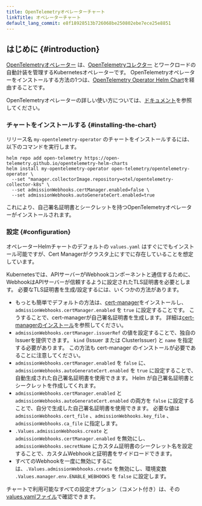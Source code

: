 ```yaml
---
title: OpenTelemetryオペレーターチャート
linkTitle: オペレーターチャート
default_lang_commit: e8f18928513b726068be250802ebe7ece25e8851
---
```


## はじめに {#introduction}

[OpenTelemetryオペレーター](/docs/platforms/kubernetes/operator) は、[OpenTelemetryコレクター](/docs/collector) とワークロードの自動計装を管理するKubernetesオペレーターです。
OpenTelemetryオペレーターをインストールする方法の1つは、[OpenTelemetry Operator Helm Chart](https://github.com/open-telemetry/opentelemetry-helm-charts/tree/main/charts/opentelemetry-operator)を経由することです。

OpenTelemetryオペレーターの詳しい使い方については、[ドキュメント](/docs/platforms/kubernetes/operator)を参照してください。

### チャートをインストールする {#installing-the-chart}

リリース名 `my-opentelemetry-operator` のチャートをインストールするには、以下のコマンドを実行します。

```console
helm repo add open-telemetry https://open-telemetry.github.io/opentelemetry-helm-charts
helm install my-opentelemetry-operator open-telemetry/opentelemetry-operator \
  --set "manager.collectorImage.repository=otel/opentelemetry-collector-k8s" \
  --set admissionWebhooks.certManager.enabled=false \
  --set admissionWebhooks.autoGenerateCert.enabled=true
```

これにより、自己署名証明書とシークレットを持つOpenTelemetryオペレーターがインストールされます。

### 設定 {#configuration}

オペレーターHelmチャートのデフォルトの `values.yaml` はすぐにでもインストール可能ですが、Cert Managerがクラスタ上にすでに存在していることを想定しています。

Kubernetesでは、APIサーバーがWebhookコンポーネントと通信するために、WebhookはAPIサーバーが信頼するように設定されたTLS証明書を必要とします。
必要なTLS証明書を生成/設定するには、いくつかの方法があります。

- もっとも簡単でデフォルトの方法は、[cert-manager](https://cert-manager.io/docs/)をインストールし、 `admissionWebhooks.certManager.enabled` を `true` に設定することです。
  こうすることで、cert-managerが自己署名証明書を生成します。
  詳細は[cert-managerのインストール](https://cert-manager.io/docs/installation/kubernetes/)を参照してください。
- `admissionWebhooks.certManager.issuerRef` の値を設定することで、独自のIssuerを提供できます。
  `kind` (Issuer または ClusterIssuer) と `name` を指定する必要があります。
  この方法も cert-manager のインストールが必要であることに注意してください。
- `admissionWebhooks.certManager.enabled` を `false` に、`admissionWebhooks.autoGenerateCert.enabled` を `true` に設定することで、自動生成された自己署名証明書を使用できます。
  Helm が自己署名証明書とシークレットを作成してくれます。
- `admissionWebhooks.certManager.enabled` と `admissionWebhooks.autoGenerateCert.enabled` の両方を `false` に設定することで、自分で生成した自己署名証明書を使用できます。
  必要な値は `admissionWebhooks.cert_file` 、`admissionWebhooks.key_file` 、`admissionWebhooks.ca_file` に指定します。
- `.Values.admissionWebhooks.create` と `admissionWebhooks.certManager.enabled` を無効にし、`admissionWebhooks.secretName` にカスタム証明書のシークレット名を設定することで、カスタムWebhookと証明書をサイドロードできます。
- すべてのWebhookを一度に無効にするには、`.Values.admissionWebhooks.create` を無効にし、環境変数 `.Values.manager.env.ENABLE_WEBHOOKS` を `false` に設定します。

チャートで利用可能なすべての設定オプション（コメント付き）は、その[values.yamlファイル](https://github.com/open-telemetry/opentelemetry-helm-charts/blob/main/charts/opentelemetry-operator/values.yaml)で確認できます。

